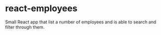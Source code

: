 # react-employees
Small React app that list a number of employees and is able to search and filter through them.
